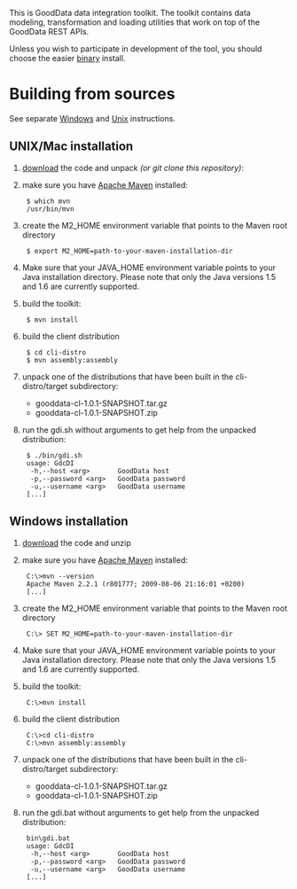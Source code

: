 This is GoodData data integration toolkit. The toolkit contains data modeling, transformation and loading utilities that
work on top of the GoodData REST APIs.

Unless you wish to participate in development of the tool, you should choose the easier [binary](http://developer.gooddata.com/gooddata-cl/install.html)
install.

<a name="source"></a>
# Building from sources

See separate [Windows](#swin) and [Unix](#sunix) instructions.

<a name="sunix"></a>
## UNIX/Mac installation

1. [download](http://github.com/gooddata/GoodData-CL/archives/master) the code and unpack *(or git clone this repository)*:

2. make sure you have [Apache Maven](http://maven.apache.org/) installed:

        $ which mvn
        /usr/bin/mvn

3. create the M2_HOME environment variable that points to the Maven root directory

        $ export M2_HOME=path-to-your-maven-installation-dir

4. Make sure that your JAVA_HOME environment variable points to your Java installation directory.
   Please note that only the Java versions 1.5 and 1.6 are currently supported.

5. build the toolkit:

        $ mvn install

6. build the client distribution

        $ cd cli-distro
        $ mvn assembly:assembly

7. unpack one of the distributions that have been built in the cli-distro/target subdirectory:

    - gooddata-cl-1.0.1-SNAPSHOT.tar.gz
    - gooddata-cl-1.0.1-SNAPSHOT.zip

8. run the gdi.sh without arguments to get help from the unpacked distribution:

        $ ./bin/gdi.sh
        usage: GdcDI
         -h,--host <arg>       GoodData host
         -p,--password <arg>   GoodData password
         -u,--username <arg>   GoodData username
        [...]

<a name="swin"></a>
## Windows installation

1. [download](http://github.com/gooddata/GoodData-CL/archives/master) the code and unzip

2. make sure you have [Apache Maven](http://maven.apache.org/) installed:

        C:\>mvn --version
        Apache Maven 2.2.1 (r801777; 2009-08-06 21:16:01 +0200)
        [...]

3. create the M2_HOME environment variable that points to the Maven root directory

        C:\> SET M2_HOME=path-to-your-maven-installation-dir

4. Make sure that your JAVA_HOME environment variable points to your Java installation directory.
   Please note that only the Java versions 1.5 and 1.6 are currently supported.

5. build the toolkit:

        C:\>mvn install

6. build the client distribution

        C:\>cd cli-distro
        C:\>mvn assembly:assembly

7. unpack one of the distributions that have been built in the cli-distro/target subdirectory:

    - gooddata-cl-1.0.1-SNAPSHOT.tar.gz
    - gooddata-cl-1.0.1-SNAPSHOT.zip

8. run the gdi.bat without arguments to get help from the unpacked distribution:

        bin\gdi.bat
        usage: GdcDI
         -h,--host <arg>       GoodData host
         -p,--password <arg>   GoodData password
         -u,--username <arg>   GoodData username
        [...]